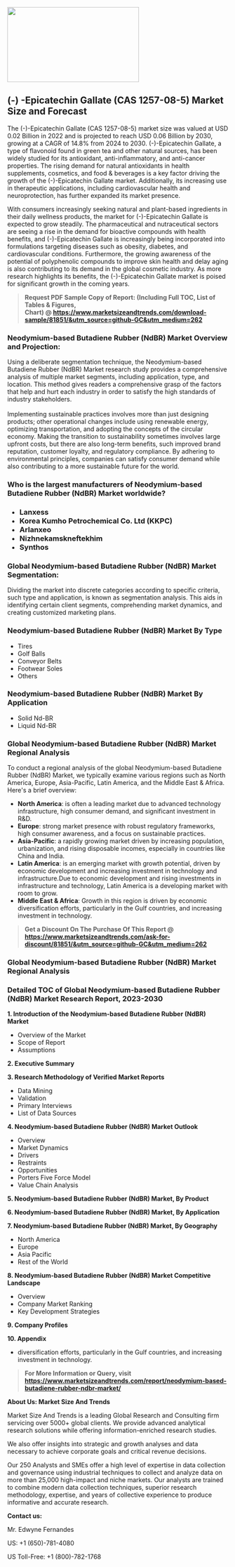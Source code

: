<p><img class="alignnone size-medium wp-image-20088" src="https://ffe5etoiles.com/wp-content/uploads/2024/12/MST1-300x171.png" alt="" width="300" height="171" /></p><h2>(-) -Epicatechin Gallate (CAS 1257-08-5) Market Size and Forecast</h2><p>The (-)-Epicatechin Gallate (CAS 1257-08-5) market size was valued at USD 0.02 Billion in 2022 and is projected to reach USD 0.06 Billion by 2030, growing at a CAGR of 14.8% from 2024 to 2030. (-)-Epicatechin Gallate, a type of flavonoid found in green tea and other natural sources, has been widely studied for its antioxidant, anti-inflammatory, and anti-cancer properties. The rising demand for natural antioxidants in health supplements, cosmetics, and food & beverages is a key factor driving the growth of the (-)-Epicatechin Gallate market. Additionally, its increasing use in therapeutic applications, including cardiovascular health and neuroprotection, has further expanded its market presence.</p><p>With consumers increasingly seeking natural and plant-based ingredients in their daily wellness products, the market for (-)-Epicatechin Gallate is expected to grow steadily. The pharmaceutical and nutraceutical sectors are seeing a rise in the demand for bioactive compounds with health benefits, and (-)-Epicatechin Gallate is increasingly being incorporated into formulations targeting diseases such as obesity, diabetes, and cardiovascular conditions. Furthermore, the growing awareness of the potential of polyphenolic compounds to improve skin health and delay aging is also contributing to its demand in the global cosmetic industry. As more research highlights its benefits, the (-)-Epicatechin Gallate market is poised for significant growth in the coming years.</p></p><blockquote id="" class=""><strong>Request PDF Sample Copy of Report: (Including Full TOC, List of Tables &amp; Figures, Chart)&nbsp;@&nbsp;<strong><a href="https://www.marketsizeandtrends.com/download-sample/81851/&utm_source=github-GC&utm_medium=262" target="_blank">https://www.marketsizeandtrends.com/download-sample/81851/&utm_source=github-GC&utm_medium=262</a></strong></strong></blockquote><h3 id="" class="">Neodymium-based Butadiene Rubber (NdBR) Market&nbsp;Overview and Projection:</h3><p id="" class="">Using a deliberate segmentation technique, the Neodymium-based Butadiene Rubber (NdBR) Market research study provides a comprehensive analysis of multiple market segments, including application, type, and location. This method gives readers a comprehensive grasp of the factors that help and hurt each industry in order to satisfy the high standards of industry stakeholders. <br /> <br />Implementing sustainable practices involves more than just designing products; other operational changes include using renewable energy, optimizing transportation, and adopting the concepts of the circular economy. Making the transition to sustainability sometimes involves large upfront costs, but there are also long-term benefits, such improved brand reputation, customer loyalty, and regulatory compliance. By adhering to environmental principles, companies can satisfy consumer demand while also contributing to a more sustainable future for the world.</p><h3 id="" class="">Who is the largest manufacturers of&nbsp;Neodymium-based Butadiene Rubber (NdBR) Market worldwide?</h3><h3 class=""><p><ul><li>Lanxess </li><li> Korea Kumho Petrochemical Co. Ltd (KKPC) </li><li> Arlanxeo </li><li> Nizhnekamskneftekhim </li><li> Synthos</li></ul></p></h3><h3 id="" class="">Global&nbsp;Neodymium-based Butadiene Rubber (NdBR) Market Segmentation:</h3><p id="" class="">Dividing the market into discrete categories according to specific criteria, such type and application, is known as segmentation analysis. This aids in identifying certain client segments, comprehending market dynamics, and creating customized marketing plans.</p><h3 id="" class="">Neodymium-based Butadiene Rubber (NdBR) Market&nbsp;By Type</h3><p><p><ul><li>Tires </li><li> Golf Balls </li><li> Conveyor Belts </li><li> Footwear Soles </li><li> Others</p></li></ul></p></p><h3 id="" class="">Neodymium-based Butadiene Rubber (NdBR) Market&nbsp;By Application</h3><p class=""><p><ul><li>Solid Nd-BR </li><li> Liquid Nd-BR</li></ul></p></p><h3 id="" class="">Global Neodymium-based Butadiene Rubber (NdBR) Market Regional Analysis</h3><p id="" class="">To conduct a regional analysis of the global Neodymium-based Butadiene Rubber (NdBR) Market, we typically examine various regions such as North America, Europe, Asia-Pacific, Latin America, and the Middle East &amp; Africa. Here's a brief overview:</p><ul><li><strong>North America</strong>: is often a leading market due to advanced technology infrastructure, high consumer demand, and significant investment in R&amp;D.</li><li><strong>Europe</strong>: strong market presence with robust regulatory frameworks, high consumer awareness, and a focus on sustainable practices.</li><li><strong>Asia-Pacific</strong>: a rapidly growing market driven by increasing population, urbanization, and rising disposable incomes, especially in countries like China and India.</li><li><strong>Latin America</strong>: is an emerging market with growth potential, driven by economic development and increasing investment in technology and infrastructure.Due to economic development and rising investments in infrastructure and technology, Latin America is a developing market with room to grow.</li><li><strong>Middle East &amp; Africa</strong>: Growth in this region is driven by economic diversification efforts, particularly in the Gulf countries, and increasing investment in technology.</li></ul><blockquote id="" class=""><strong>Get a Discount On The Purchase Of This Report @ <strong><a href="https://www.marketsizeandtrends.com/ask-for-discount/81851/&utm_source=github-GC&utm_medium=262" target="_blank">https://www.marketsizeandtrends.com/ask-for-discount/81851/&utm_source=github-GC&utm_medium=262</a></strong></strong></blockquote><h3 id="" class="">Global Neodymium-based Butadiene Rubber (NdBR) Market Regional Analysis</h3><h3 id="" class="">Detailed TOC of Global Neodymium-based Butadiene Rubber (NdBR) Market Research Report, 2023-2030</h3><p id="" class=""><strong>1. Introduction of the Neodymium-based Butadiene Rubber (NdBR) Market</strong></p><ul><li>Overview of the Market</li><li>Scope of Report</li><li>Assumptions</li></ul><p id="" class=""><strong>2. Executive Summary</strong></p><p id="" class=""><strong>3. Research Methodology of Verified Market Reports</strong></p><ul><li>Data Mining</li><li>Validation</li><li>Primary Interviews</li><li>List of Data Sources</li></ul><p id="" class=""><strong>4. Neodymium-based Butadiene Rubber (NdBR) Market Outlook</strong></p><ul><li>Overview</li><li>Market Dynamics</li><li>Drivers</li><li>Restraints</li><li>Opportunities</li><li>Porters Five Force Model</li><li>Value Chain Analysis</li></ul><p id="" class=""><strong>5. Neodymium-based Butadiene Rubber (NdBR) Market, By Product</strong></p><p id="" class=""><strong>6. Neodymium-based Butadiene Rubber (NdBR) Market, By Application</strong></p><p id="" class=""><strong>7. Neodymium-based Butadiene Rubber (NdBR) Market, By Geography</strong></p><ul><li>North America</li><li>Europe</li><li>Asia Pacific</li><li>Rest of the World</li></ul><p id="" class=""><strong>8. Neodymium-based Butadiene Rubber (NdBR) Market Competitive Landscape</strong></p><ul><li>Overview</li><li>Company Market Ranking</li><li>Key Development Strategies</li></ul><p id="" class=""><strong>9. Company Profiles</strong></p><p id="" class=""><strong>10. Appendix</strong></p><ul><li>diversification efforts, particularly in the Gulf countries, and increasing investment in technology.</li></ul><blockquote id="" class=""><strong>For More Information or Query, visit <strong><strong><a href="https://www.marketsizeandtrends.com/report/neodymium-based-butadiene-rubber-ndbr-market/" target="_blank">https://www.marketsizeandtrends.com/report/neodymium-based-butadiene-rubber-ndbr-market/</a></strong></strong></strong></blockquote><p id="" class=""><strong>About Us: Market Size And Trends</strong></p><p id="" class="">Market Size And Trends is a leading Global Research and Consulting firm servicing over 5000+ global clients. We provide advanced analytical research solutions while offering information-enriched research studies.</p><p id="" class="">We also offer insights into strategic and growth analyses and data necessary to achieve corporate goals and critical revenue decisions.</p><p id="" class="">Our 250 Analysts and SMEs offer a high level of expertise in data collection and governance using industrial techniques to collect and analyze data on more than 25,000 high-impact and niche markets. Our analysts are trained to combine modern data collection techniques, superior research methodology, expertise, and years of collective experience to produce informative and accurate research.</p><p id="" class=""><strong>Contact us:</strong></p><p id="" class="">Mr. Edwyne Fernandes</p><p id="" class="">US: +1 (650)-781-4080</p><p id="" class="">US Toll-Free: +1 (800)-782-1768</p>

